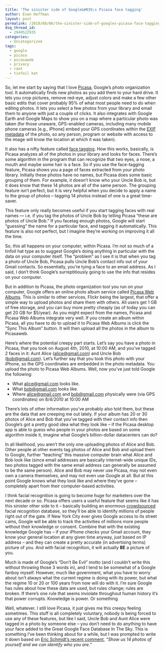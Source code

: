 ```yaml
---
title: 'The sinister side of Google&#039;s Picasa face tagging'
author: Evan Hoffman
layout: post
permalink: /2010/08/06/the-sinister-side-of-googles-picasa-face-tagging/
dsq_thread_id:
  - 2949522935
categories:
  - Uncategorized
tags:
  - google
  - picasa
  - picasaweb
  - privacy
  - rant
  - tinfoil hat
---
```

So, let me start by saying that I love <a href="http://picasa.google.com/" onclick="_gaq.push(['_trackEvent', 'outbound-article', 'http://picasa.google.com/', 'Picasa']);" >Picasa</a>, Google&#8217;s photo organization tool. It automatically finds new photos as you add them to your hard drive. It lets you crop pictures, remove red-eye, adjust colors and make a few other basic edits that cover probably 95% of what most people need to do when editing photos. It lets you select a few photos from your library and email them to anyone with just a couple of clicks. It also integrates with Google Earth and Google Maps to show you on a map where a particular photo was taken (for those unaware, GPS-enabled cameras, including many mobile phone cameras [e.g., iPhone] embed your GPS coordinates within the <a href="http://en.wikipedia.org/wiki/Exchangeable_image_file_format" onclick="_gaq.push(['_trackEvent', 'outbound-article', 'http://en.wikipedia.org/wiki/Exchangeable_image_file_format', 'EXIF metadata']);" >EXIF metadata</a> of the photo, so any person, program or website with access to the image will know the location at which it was taken).

It also has a nifty feature called <a href="http://picasa.google.com/support/bin/answer.py?hl=en&#038;answer=156272" onclick="_gaq.push(['_trackEvent', 'outbound-article', 'http://picasa.google.com/support/bin/answer.py?hl=en&answer=156272', 'face tagging']);" >face tagging</a>. How this works, basically, is Picasa analyzes all of the photos in your library and looks for faces. There&#8217;s some algorithm in the program that can recognize that two eyes, a nose, a mouth and maybe some hair is a face. So if you use the face-tagging feature, Picasa shows you a page of faces extracted from your photo library. Initially these photos have no names, but Picasa does some basic grouping of them. For example, it doesn&#8217;t know who your Uncle Bob is, but it does know that these 14 photos are all of the same person. The grouping feature isn&#8217;t perfect, but it is very helpful when you decide to apply a name to the group of photos &#8211; tagging 14 photos instead of one is a great time-saver.

This feature only really becomes useful if you start tagging faces with real names &#8212; i.e. if you tag the photos of Uncle Bob by telling Picasa &#8220;these are photos of Uncle Bob.&#8221; If you facetag enough photos, Google will start &#8220;guessing&#8221; the name for a particular face, and tagging it automatically. This feature is also not perfect, but I imagine they&#8217;re working on improving it all the time.

So, this all happens on your computer, within Picasa. I&#8217;m not so much of a tinfoil hat type as to suggest Google&#8217;s doing anything in particular with the data on your computer itself. The &#8220;problem&#8221; as I see it is that when you tag a photo of Uncle Bob, Picasa pulls Uncle Bob&#8217;s contact info out of your Gmail contacts. So essentially, you&#8217;re tying a face to an email address. As I said, I don&#8217;t think Google&#8217;s surreptitiously going to use the info that resides on your computer.

But in addition to Picasa, the photo organization tool you run on your computer, Google offers an online photo album service called <a href="http://picasaweb.google.com/" onclick="_gaq.push(['_trackEvent', 'outbound-article', 'http://picasaweb.google.com/', 'Picasa Web Albums']);" >Picasa Web Albums</a>. This is similar to other services, Flickr being the largest, that offer a simple way to upload photos and share them with others. All users get 1 GB of free storage, and you can buy more pretty cheaply (as of today you can get 20 GB for $5/year). As you might expect from the names, Picasa and Picasa Web Albums integrate very well. If you create an album within Picasa, all you have to do to upload it to Picasa Web Albums is click the &#8220;Sync This Album&#8221; button. It will then upload all the photos in the album to Picasaweb.

Here&#8217;s where the potential creepy part starts. Let&#8217;s say you have a photo in Picasa, that you took on August 4th, 2010, at 10:00 AM, and you&#8217;ve tagged 2 faces in it: Aunt Alice (alice@gmail.com) and Uncle Bob (bob@gmail.com). Let&#8217;s further say that you took this photo with your iPhone, so the GPS coordinates are embedded in the photo metadata. You upload the photo to Picasa Web Albums. Well, now you&#8217;ve just told Google the following:

  * What alice@gmail.com looks like.
  * What bob@gmail.com looks like.
  * Where alice@gmail.com and bob@gmail.com physically were (via GPS coordinates) on 8/4/2010 at 10:00 AM

There&#8217;s lots of other information you&#8217;ve probably also told them, but these are the data that are creeping me out lately. If your album has 20 or 30 photos of Alice and Bob that you&#8217;ve tagged with their contact info then Google&#8217;s got a pretty good idea what they look like &#8211; if the Picasa desktop app is able to guess who people in your photos are based on some algorithm inside it, imagine what Google&#8217;s billion-dollar datacenters can do?

In all likelihood, you aren&#8217;t the only one uploading photos of Alice and Bob. Other people at other events tag photos of Alice and Bob and upload them to Google, further &#8220;teaching&#8221; this massive computer brain what Alice and Bob look like (since email addresses are basically internet-wide unique IDs, two photos tagged with the same email address can generally be assumed to be the same person). Alice and Bob may never use Picasa, may not even own a camera themselves, and may not even use Google at all. But at this point Google knows what they look like and where they&#8217;ve gone &#8211; completely apart from their computer-based activities.

I think facial recognition is going to become huge for marketers over the next decade or so. Picasa offers users a useful feature that seems like it has this sinister other side to it &#8211; basically building an enormous <a href="http://en.wikipedia.org/wiki/Crowdsourcing" onclick="_gaq.push(['_trackEvent', 'outbound-article', 'http://en.wikipedia.org/wiki/Crowdsourcing', 'crowdsourced']);" >crowdsourced</a> facial recognition database, so they&#8217;ll be able to identify millions of people right out of the gate. If New York City ever gives Google access to its street cams, Google will be able to track the activities of millions more people without their knowledge or consent. Combine that with the existing knowledge Google has &#8211; if your iPhone checks your Gmail account, they know your general location at any given time anyway, just based on IP address &#8211; and they can create a pretty accurate (in advertising terms) picture of you. And with facial recognition, it will actually **BE** a picture of you.

Much is made of Google&#8217;s &#8220;Don&#8217;t Be Evil&#8221; motto (and I couldn&#8217;t write this without throwing those 3 words in), and I tend to be somewhat of a Google fanboy myself. However, much like government, what you have to worry about isn&#8217;t always what the current regime is doing with its power, but what the regime 10 or 20 or 100 years from now will do with it. I&#8217;m sure Google has rules about how these data are used, but rules change; rules are broken. If there&#8217;s one rule that seems inviolate throughout human history it&#8217;s that power corrupts. Knowledge is power. Or something.

Well, whatever. I still love Picasa, it just gives me this creepy feeling sometimes. This stuff is all completely voluntary, nobody is being forced to use any of these features, but like I said, Uncle Bob and Aunt Alice were tagged in a photo by someone else &#8211; you don&#8217;t need to do anything to have your face added to the Great Google Face Database In The Sky. This is something I&#8217;ve been thinking about for a while, but I was prompted to write it down based on <a href="http://nymag.com/daily/intel/2010/08/googles_ceo_eric_schmidt_finds.html" onclick="_gaq.push(['_trackEvent', 'outbound-article', 'http://nymag.com/daily/intel/2010/08/googles_ceo_eric_schmidt_finds.html', 'Eric Schmidt&#8217;s recent comment']);" >Eric Schmidt&#8217;s recent comment</a>, *&#8220;Show us 14 photos of yourself and we can identify who you are.&#8221;*